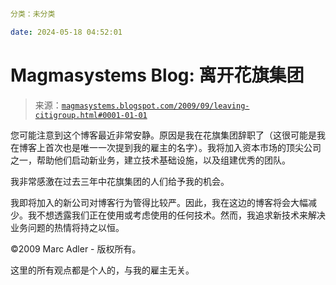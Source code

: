 ```yml

分类：未分类

date: 2024-05-18 04:52:01

```

# Magmasystems Blog: 离开花旗集团

> 来源：[`magmasystems.blogspot.com/2009/09/leaving-citigroup.html#0001-01-01`](http://magmasystems.blogspot.com/2009/09/leaving-citigroup.html#0001-01-01)

您可能注意到这个博客最近非常安静。原因是我在花旗集团辞职了（这很可能是我在博客上首次也是唯一一次提到我的雇主的名字）。我将加入资本市场的顶尖公司之一，帮助他们启动新业务，建立技术基础设施，以及组建优秀的团队。

我非常感激在过去三年中花旗集团的人们给予我的机会。

我即将加入的新公司对博客行为管得比较严。因此，我在这边的博客将会大幅减少。我不想透露我们正在使用或考虑使用的任何技术。然而，我追求新技术来解决业务问题的热情将持之以恒。

©2009 Marc Adler - 版权所有。

这里的所有观点都是个人的，与我的雇主无关。
